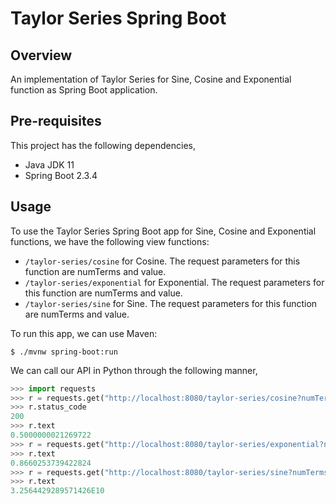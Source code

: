 # Taylor Series Spring Boot

## Overview

An implementation of Taylor Series for Sine, Cosine and Exponential function as Spring Boot application.

## Pre-requisites

This project has the following dependencies,

* Java JDK 11
* Spring Boot 2.3.4

## Usage

To use the Taylor Series Spring Boot app for Sine, Cosine and Exponential functions, we have the following view functions:

* `/taylor-series/cosine` for Cosine. The request parameters for this function are numTerms and value.
* `/taylor-series/exponential` for Exponential. The request parameters for this function are numTerms and value.
* `/taylor-series/sine` for Sine. The request parameters for this function are numTerms and value.

To run this app, we can use Maven:

```buildoutcfg
$ ./mvnw spring-boot:run
```

We can call our API in Python through the following manner,

```python
>>> import requests
>>> r = requests.get("http://localhost:8080/taylor-series/cosine?numTerms=10&value=60")
>>> r.status_code
200
>>> r.text
0.5000000021269722
>>> r = requests.get("http://localhost:8080/taylor-series/exponential?numTerms=10&value=60")
>>> r.text
0.8660253739422824
>>> r = requests.get("http://localhost:8080/taylor-series/sine?numTerms=10&value=60")
>>> r.text
3.2564429289571426E10
```